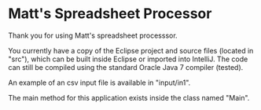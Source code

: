 Matt's Spreadsheet Processor
===================================================

Thank you for using Matt's spreadsheet processsor.

You currently have a copy of the Eclipse project and source files (located in
"src"), which can be built inside Eclipse or imported into IntelliJ. The code
can still be compiled using the standard Oracle Java 7 compiler (tested).

An example of an csv input file is available in "input/in1".

The main method for this application exists inside the class named "Main".
